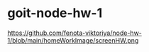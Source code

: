 # goit-node-hw-1

https://github.com/fenota-viktoriya/node-hw-1/blob/main/homeWorkImage/screenHW.png

